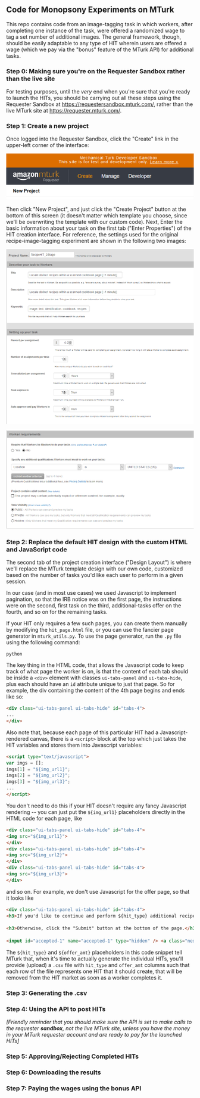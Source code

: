 ## Code for Monopsony Experiments on MTurk

This repo contains code from an image-tagging task in which workers, after completing one instance of the task, were offered a randomized wage to tag a set number of additional images. The general framework, though, should be easily adaptable to any type of HIT wherein users are offered a wage (which we pay via the "bonus" feature of the MTurk API) for additional tasks.

### Step 0: Making sure you're on the Requester Sandbox rather than the live site

For testing purposes, until the *very* end when you're sure that you're ready to launch the HITs, you should be carrying out all these steps using the Requester Sandbox at https://requestersandbox.mturk.com/, rather than the live MTurk site at https://requester.mturk.com/.

### Step 1: Create a new project

Once logged into the Requester Sandbox, click the "Create" link in the upper-left corner of the interface:

![Create HITs](./images/create.png)

Then click "New Project", and just click the "Create Project" button at the bottom of this screen (it doesn't matter which template you choose, since we'll be overwriting the template with our custom code). Next, Enter the basic information about your task on the first tab ("Enter Properties") of the HIT creation interface. For reference, the settings used for the original recipe-image-tagging experiment are shown in the following two images:

![Settings 1](./images/settings_1.png)

![Settings 2](./images/settings_2.png)

### Step 2: Replace the default HIT design with the custom HTML and JavaScript code

The second tab of the project creation interface ("Design Layout") is where we'll replace the MTurk template design with our own code, customized based on the number of tasks you'd like each user to perform in a given session.

In our case (and in most use cases) we used Javascript to implement pagination, so that the IRB notice was on the first page, the instructions were on the second, first task on the third, additional-tasks offer on the fourth, and so on for the remaining tasks.

If your HIT only requires a few such pages, you can create them manually by modifying the `hit_page.html` file, or you can use the fancier page generator in `mturk_utils.py`. To use the page generator, run the `.py` file using the following command:

```
python 
```

The key thing in the HTML code, that allows the Javascript code to keep track of what page the worker is on, is that the content of each tab should be inside a `<div>` element with classes `ui-tabs-panel` and `ui-tabs-hide`, plus each should have an `id` attribute unique to just that page. So for example, the div containing the content of the 4th page begins and ends like so:

```html
<div class="ui-tabs-panel ui-tabs-hide" id="tabs-4">
...
</div>
```

Also note that, because each page of this particular HIT had a Javascript-rendered canvas, there is a `<script>` block at the top which just takes the HIT variables and stores them into Javascript variables:

```html
<script type="text/javascript">
var imgs = [];
imgs[1] = "${img_url1}";
imgs[2] = "${img_url2}";
imgs[3] = "${img_url3}";
...
</script>
```

You don't need to do this if your HIT doesn't require any fancy Javascript rendering -- you can just put the `${img_url1}` placeholders directly in the HTML code for each page, like

```html
<div class="ui-tabs-panel ui-tabs-hide" id="tabs-4">
<img src="${img_url1}">
</div>
<div class="ui-tabs-panel ui-tabs-hide" id="tabs-4">
<img src="${img_url2}">
</div>
<div class="ui-tabs-panel ui-tabs-hide" id="tabs-4">
<img src="${img_url3}">
</div>
```

and so on. For example, we don't use Javascript for the offer page, so that it looks like

```html
<div class="ui-tabs-panel ui-tabs-hide" id="tabs-4">
<h3>If you'd like to continue and perform ${hit_type} additional recipe location tasks for ${offer_amt}, please click "Next Page" below.</h3>

<h3>Otherwise, click the "Submit" button at the bottom of the page.</h3>

<input id="accepted-1" name="accepted-1" type="hidden" /> <a class="next-tab mover accept-offer" href="#instructions-top" id="accept-1" rel="5" title="1">Next Page &raquo;</a></div>
```

The `${hit_type}` and `${offer_amt}` placeholders in this code snippet tell MTurk that, when it's time to actually generate the individual HITs, you'll provide (upload) a `.csv` file with `hit_type` and `offer_amt` columns such that each row of the file represents one HIT that it should create, that will be removed from the HIT market as soon as a worker completes it.

### Step 3: Generating the .csv

### Step 4: Using the API to post HITs

*[Friendly reminder that you should make sure the API is set to make calls to the requester **sandbox**, not the live MTurk site, unless you have the money in your MTurk requester account and are ready to pay for the launched HITs]*

### Step 5: Approving/Rejecting Completed HITs

### Step 6: Downloading the results

### Step 7: Paying the wages using the bonus API
